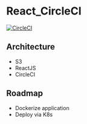 # React_CircleCI

[![CircleCI](https://circleci.com/gh/TheOnly-Co/ReactCIApp.svg?style=shield)](https://circleci.com/gh/TheOnly-Co/ReactCIApp)

## Architecture
   
   - S3
   - ReactJS
   - CircleCI

## Roadmap
   
   - Dockerize application
   - Deploy via K8s

